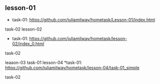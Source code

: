 ## lesson-01
* task-01: 
https://github.com/juliamilway/hometask/Lesson-01/index.html

task-02
lesson-02
* task-01:
https://github.com/juliamilway/hometask/lesson-02/index_0.html

task-02

leaaon-03
task-01
lesson-04
*task-01: https://github.com/juliamilway/hometask/lesson-04/task-01_simple

task-02
